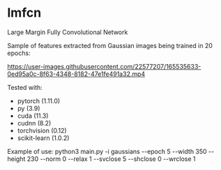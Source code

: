# lmfcn
Large Margin Fully Convolutional Network

Sample of features extracted from Gaussian images being trained in 20 epochs:

https://user-images.githubusercontent.com/22577207/165535633-0ed95a0c-8f63-4348-8182-47e1fe491a32.mp4

Tested with:
- pytorch (1.11.0)
- py (3.9)
- cuda (11.3)
- cudnn (8.2)
- torchvision (0.12)
- scikit-learn (1.0.2)

Example of use:
python3 main.py -i gaussians --epoch 5 --width 350 --height 230 --norm 0 --relax 1 --svclose 5 --shclose 0 --wrclose 1
